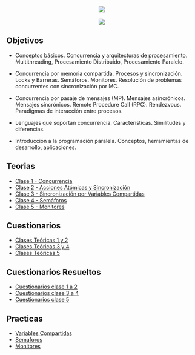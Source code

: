 ﻿<div align="center"> 
<img src="https://readme-typing-svg.demolab.com?font=Fira+Code&size=30&duration=1200&pause=1000&color=FFFFF&center=true&width=435&lines=Programación Concurrente"/>
</div>
﻿<div align="center"> 
<img src="https://media4.giphy.com/media/qgQUggAC3Pfv687qPC/giphy.gif"/>



</div>

<h2>Objetivos</h2>

- Conceptos básicos. Concurrencia y arquitecturas de procesamiento.
Multithreading, Procesamiento Distribuido, Procesamiento Paralelo.

- Concurrencia por memoria compartida. Procesos y sincronización.
Locks y Barreras. Semáforos. Monitores. Resolución de problemas
concurrentes con sincronización por MC.

- Concurrencia por pasaje de mensajes (MP). Mensajes asincrónicos.
Mensajes sincrónicos. Remote Procedure Call (RPC). Rendezvous.
Paradigmas de interacción entre procesos.

- Lenguajes que soportan concurrencia. Características. Similitudes y
diferencias.

- Introducción a la programación paralela. Conceptos, herramientas
de desarrollo, aplicaciones.

<h2>Teorias</h2>

- [Clase 1 - Concurrencia](Teorias/Clase-1---Programacin-Concurrente---2023--Clase.pdf/)
- [Clase 2 - Acciones Atómicas y Sincronización](Teorias/Clase-2---Programacin-Concurrente---2023--Clase.pdf/)
- [Clase 3 - Sincronización por Variables Compartidas](Teorias/Clase-3---Programacin-Concurrente---2023--Clase.pdf/)
- [Clase 4 - Semáforos](Teorias/Clase-4---Programacin-Concurrente---2023--Clase.pdf/)
- [Clase 5 - Monitores](Teorias/Clase-5---Programacin-Concurrente---2023--Clase.pdf/)

<h2>Cuestionarios</h2>

- [Clases Teóricas 1 y 2 ](Cuestionarios/Cuestionario1y2.txt/)
- [Clases Teóricas 3 y 4 ](Cuestionarios/preguntas-clases-3y4.pdf/)
- [Clases Teóricas 5 ](Cuestionarios/preguntas-clases-5.pdf/)


<h2>Cuestionarios Resueltos</h2>

- [Cuestionarios clase 1 a 2](Cuestionarios/preguntas-clases-1y2.pdf/)
- [Cuestionarios clase 3 a 4](Cuestionarios/preguntas-clases-3y4.pdf/)
- [Cuestionarios clase 5](Cuestionarios/preguntas-clases-5.pdf/)



<h2>Practicas</h2>

- [Variables Compartidas](Practicas/Practica1)
- [Semaforos](Practicas/Practica2)
- [Monitores](Practicas/Practica3)

